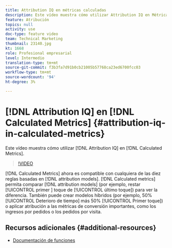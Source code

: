```yaml
---
title: Attribution IQ en métricas calculadas
description: Este vídeo muestra cómo utilizar Attribution IQ en Métricas calculadas.
feature: Atribución
topics: null
activity: use
doc-type: feature video
team: Technical Marketing
thumbnail: 23140.jpg
kt: 1668
role: Profesional empresarial
level: Intermedio
translation-type: tm+mt
source-git-commit: f3b3fa7d91b0cb21005b57768ca23ed6700fcc03
workflow-type: tm+mt
source-wordcount: '94'
ht-degree: 3%

---
```



# [!DNL Attribution IQ] en  [!DNL Calculated Metrics] {#attribution-iq-in-calculated-metrics}

Este vídeo muestra cómo utilizar [!DNL Attribution IQ] en [!DNL Calculated Metrics].

>[!VIDEO](https://video.tv.adobe.com/v/23140/?quality=12)

[!DNL Calculated Metrics] ahora es compatible con cualquiera de las diez reglas basadas en  [!DNL attribution models]. [!DNL Calculated metrics] permita comparar  [!DNL attribution models] (por ejemplo, restar  [!UICONTROL primer ] toque de  [!UICONTROL último toque]) para ver la diferencia. También puede crear modelos híbridos (por ejemplo, 50% [!UICONTROL Deterioro de tiempo] más 50% [!UICONTROL Primer toque]) o aplicar atribución a las métricas de conversión importantes, como los ingresos por pedidos o los pedidos por visita.

## Recursos adicionales {#additional-resources}

* [Documentación de funciones](https://marketing.adobe.com/resources/help/en_US/analytics/analysis-workspace/attribution_calcmetrics.html)